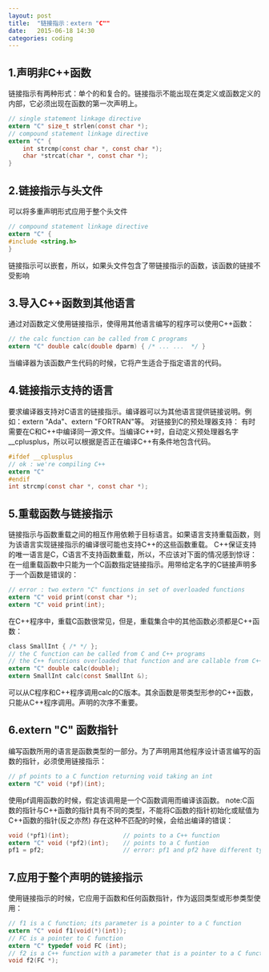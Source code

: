 ```yaml
---
layout: post
title:  "链接指示：extern "C""
date:   2015-06-18 14:30
categories: coding
---
```


## 1.声明非C++函数

链接指示有两种形式：单个的和复合的。链接指示不能出现在类定义或函数定义的内部，它必须出现在函数的第一次声明上。

```c
// single statement linkage directive
extern "C" size_t strlen(const char *);
// compound statement linkage directive
extern "C" {
    int strcmp(const char *, const char *);
    char *strcat(char *, const char *);
}
```

## 2.链接指示与头文件

可以将多重声明形式应用于整个头文件

```c
// compound statement linkage directive
extern "C" {
#include <string.h>
}
```

链接指示可以嵌套，所以，如果头文件包含了带链接指示的函数，该函数的链接不受影响

## 3.导入C++函数到其他语言

通过对函数定义使用链接指示，使得用其他语言编写的程序可以使用C++函数：

```c
// the calc function can be called from C programs
extern "C" double calc(double dparm) { /* ... ...  */ }
```

当编译器为该函数产生代码的时候，它将产生适合于指定语言的代码。

## 4.链接指示支持的语言

要求编译器支持对C语言的链接指示。编译器可以为其他语言提供链接说明。例如：extern "Ada"、extern "FORTRAN"等。
对链接到C的预处理器支持：
有时需要在C和C++中编译同一源文件。当编译C++时，自动定义预处理器名字__cplusplus，所以可以根据是否正在编译C++有条件地包含代码。

```c
#ifdef __cplusplus
// ok : we're compiling C++
extern "C"
#endif
int strcmp(const char *, const char *);
```

## 5.重载函数与链接指示

链接指示与函数重载之间的相互作用依赖于目标语言。如果语言支持重载函数，则为该语言实现链接指示的编译很可能也支持C++的这些函数重载。
C++保证支持的唯一语言是C，C语言不支持函数重载，所以，不应该对下面的情况感到惊讶：在一组重载函数中只能为一个C函数指定链接指示。用带给定名字的C链接声明多于一个函数是错误的：

```c
// error : two extern "C" functions in set of overloaded functions
extern "C" void print(const char *);
extern "C" void print(int);
```

在C++程序中，重载C函数很常见，但是，重载集合中的其他函数必须都是C++函数：

```c
class SmallInt { /* */ };
// the C function can be called from C and C++ programs
// the C++ functions overloaded that function and are callable from C++
extern "C" double calc(double);
extern SmallInt calc(const SmallInt &);
```

可以从C程序和C++程序调用calc的C版本。其余函数是带类型形参的C++函数，只能从C++程序调用。声明的次序不重要。

## 6.extern "C" 函数指针
编写函数所用的语言是函数类型的一部分。为了声明用其他程序设计语言编写的函数的指针，必须使用链接指示：

```c
// pf points to a C function returning void taking an int
extern "C" void (*pf)(int);
```

使用pf调用函数的时候，假定该调用是一个C函数调用而编译该函数。
note:C函数的指针与C++函数的指针具有不同的类型，不能将C函数的指针初始化或赋值为C++函数的指针(反之亦然)
存在这种不匹配的时候，会给出编译的错误：

```c
void (*pf1)(int);               // points to a C++ function
extern "C" void (*pf2)(int);    // points to a C funtion
pf1 = pf2;                  	// error: pf1 and pf2 have different types
```

## 7.应用于整个声明的链接指示
使用链接指示的时候，它应用于函数和任何函数指针，作为返回类型或形参类型使用：

```c
// f1 is a C function; its parameter is a pointer to a C function
extern "C" void f1(void(*)(int));
// FC is a pointer to C function
extern "C" typedef void FC (int);
// f2 is a C++ function with a parameter that is a pointer to a C function
void f2(FC *);
```